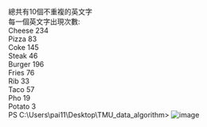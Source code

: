 總共有10個不重複的英文字<br>
每一個英文字出現次數:<br>
Cheese 234<br>
Pizza 83<br>
Coke 145<br>
Steak 46<br>
Burger 196<br>
Fries 76<br>
Rib 33<br>
Taco 57<br>
Pho 19<br>
Potato 3<br>
PS C:\Users\pai11\Desktop\TMU_data_algorithm> 
![image](https://github.com/Derrick36Sun/HW2_hash_practice/assets/97777028/027444e4-35b1-4d7e-bfdf-0c0889803baa)
